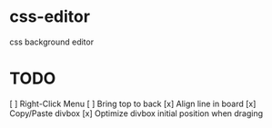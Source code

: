 # css-editor

css background editor

# TODO

[ ] Right-Click Menu
[ ] Bring top to back
[x] Align line in board
[x] Copy/Paste divbox
[x] Optimize divbox initial position when draging
